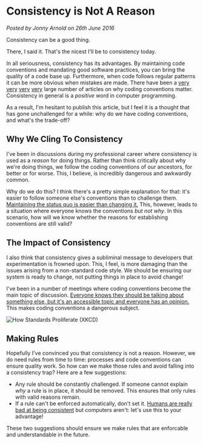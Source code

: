 # Consistency is Not A Reason
<!--- software -->
*Posted by Jonny Arnold on 26th June 2016*

Consistency can be a good thing.

There, I said it. That's the nicest I'll be to consistency today.

In all seriousness, consistency has its advantages. By maintaining code conventions and mandating good software practices, you can bring the quality of a code base up. Furthermore, when code follows regular patterns it can be more obvious when mistakes are made. There have been a [very](https://msdn.microsoft.com/en-us/library/aa733744(v=vs.60).aspx) [very](http://www.sitepoint.com/coding-standards/) [very](http://paul-m-jones.com/archives/34) [very](https://www.smashingmagazine.com/2012/10/why-coding-style-matters/) large number of articles on why coding conventions matter. Consistency in general is a *positive* word in computer programming. 

As a result, I'm hesitant to publish this article, but I feel it is a thought that has gone unchallenged for a while: why do we have coding conventions, and what's the trade-off?

## Why We Cling To Consistency

I've been in discussions during my professional career where consistency is used as a *reason* for doing things. Rather than think critically about why we're doing things, we follow the coding conventions of our ancestors, for better or for worse. This, I believe, is incredibly dangerous and awkwardly common.

Why do we do this? I think there's a pretty simple explanation for that: it's easier to follow someone else's conventions than to challenge them. [Maintaining the status quo is easier than changing it.](http://www.goalsys.com/books/documents/ChangingtheStatusQuo-PAPER.pdf) This, however, leads to a situation where everyone knows the conventions *but not why*. In this scenario, how will we know whether the reasons for establishing conventions are still valid?

## The Impact of Consistency

I also think that consistency gives a subliminal message to developers that experimentation is frowned upon. This, I feel, is more damaging than the issues arising from a non-standard code style. We should be ensuring our system is ready to change, not putting things in place to avoid change!

I've been in a number of meetings where coding conventions become the main topic of discussion. [Everyone knows they should be talking about something else, but it's an accessible topic and everyone has an opinion.](https://en.wikipedia.org/wiki/Law_of_triviality) This makes coding conventions a dangerous subject.

![How Standards Proliferate (XKCD)](http://imgs.xkcd.com/comics/standards.png)

## Making Rules

Hopefully I've convinced you that consistency is not a reason. However, we do need rules from time to time: processes and code conventions can ensure quality work. So how can we make those rules and avoid falling into a consistency trap? Here are a few suggestions:

- Any rule should be constantly challenged. If someone cannot explain *why* a rule is in place, it should be removed. This ensures that only rules with valid reasons remain.
- If a rule can't be enforced automatically, don't set it. [Humans are really bad at being consistent](/blog/bad-at-things) but computers aren't: let's use this to your advantage!

These two suggestions should ensure we make rules that are enforcable and understandable in the future.
